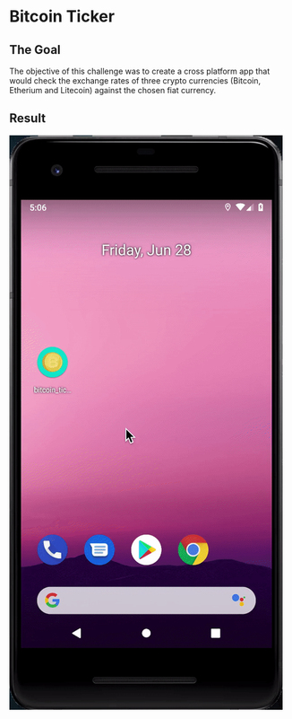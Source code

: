 
# Bitcoin Ticker

## The Goal

The objective of this challenge was to create a cross platform app that would check the exchange rates of three crypto currencies (Bitcoin, Etherium and Litecoin) against the chosen fiat currency.

## Result
![Finished App](https://github.com/mwaqqas/flutter.bitcoin-ticker/blob/master/bitcoin-checker.gif)
